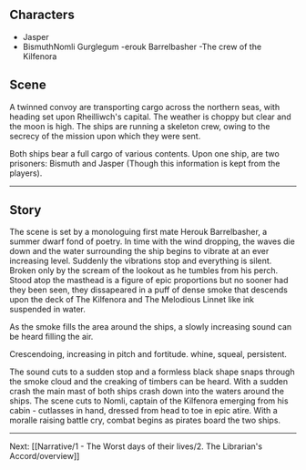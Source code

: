 ## Characters
- Jasper
- BismuthNomli Gurglegum
-erouk Barrelbasher
-The crew of the Kilfenora

## Scene
A twinned convoy are transporting cargo across the northern seas, with heading set upon Rheilliwch's capital. The weather is choppy but clear and the moon is high. The ships are running a skeleton crew, owing to the secrecy of the mission upon which they were sent.

Both ships bear a full cargo of various contents. Upon one ship, are two prisoners: Bismuth and Jasper (Though this information is kept from the players).

---

## Story

The scene is set by a monologuing first mate Herouk Barrelbasher, a summer dwarf fond of poetry. In time with the wind dropping, the waves die down and the water surrounding the ship begins to vibrate at an ever increasing level. Suddenly the vibrations stop and everything is silent. Broken only by the scream of the lookout as he tumbles from his perch. Stood atop the masthead is a figure of epic proportions but no sooner had they been seen, they dissapeared in a puff of dense smoke that descends upon the deck of The Kilfenora and The Melodious Linnet like ink suspended in water. 

As the smoke fills the area around the ships, a slowly increasing sound can be heard filling the air. 

Crescendoing, increasing in pitch and fortitude. whine, squeal, persistent. 

The sound cuts to a sudden stop and a formless black shape snaps through the smoke cloud and the creaking of timbers can be heard. With a sudden crash the main mast of both ships crash down into the waters around the ships. The scene cuts to Nomli, captain of the Kilfenora emerging from his cabin - cutlasses in hand, dressed from head to toe in epic atire. With a moralle raising battle cry, combat begins as pirates board the two ships.





---
Next: [[Narrative/1 - The Worst days of their lives/2. The Librarian's Accord/overview]]